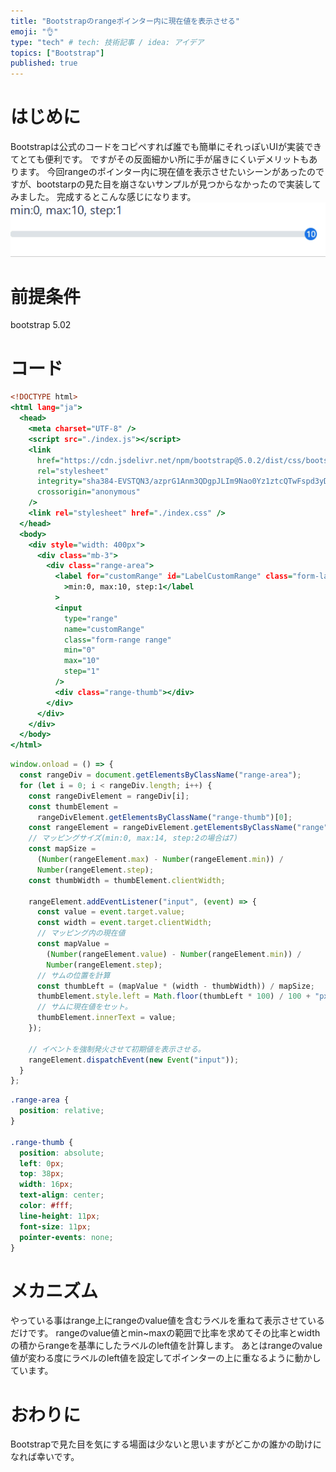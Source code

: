 ```yaml
---
title: "Bootstrapのrangeポインター内に現在値を表示させる"
emoji: "👌"
type: "tech" # tech: 技術記事 / idea: アイデア
topics: ["Bootstrap"]
published: true
---
```


# はじめに
Bootstrapは公式のコードをコピペすれば誰でも簡単にそれっぽいUIが実装できてとても便利です。
ですがその反面細かい所に手が届きにくいデメリットもあります。
今回rangeのポインター内に現在値を表示させたいシーンがあったのですが、bootstarpの見た目を崩さないサンプルが見つからなかったので実装してみました。
完成するとこんな感じになります。
![](/images/8127a6b2df78ce/1.gif)

# 前提条件
bootstrap 5.02

# コード
```html:index.html
<!DOCTYPE html>
<html lang="ja">
  <head>
    <meta charset="UTF-8" />
    <script src="./index.js"></script>
    <link
      href="https://cdn.jsdelivr.net/npm/bootstrap@5.0.2/dist/css/bootstrap.min.css"
      rel="stylesheet"
      integrity="sha384-EVSTQN3/azprG1Anm3QDgpJLIm9Nao0Yz1ztcQTwFspd3yD65VohhpuuCOmLASjC"
      crossorigin="anonymous"
    />
    <link rel="stylesheet" href="./index.css" />
  </head>
  <body>
    <div style="width: 400px">
      <div class="mb-3">
        <div class="range-area">
          <label for="customRange" id="LabelCustomRange" class="form-label"
            >min:0, max:10, step:1</label
          >
          <input
            type="range"
            name="customRange"
            class="form-range range"
            min="0"
            max="10"
            step="1"
          />
          <div class="range-thumb"></div>
        </div>
      </div>
    </div>
  </body>
</html>
```

```js:index.js
window.onload = () => {
  const rangeDiv = document.getElementsByClassName("range-area");
  for (let i = 0; i < rangeDiv.length; i++) {
    const rangeDivElement = rangeDiv[i];
    const thumbElement =
      rangeDivElement.getElementsByClassName("range-thumb")[0];
    const rangeElement = rangeDivElement.getElementsByClassName("range")[0];
    // マッピングサイズ(min:0, max:14, step:2の場合は7)
    const mapSize =
      (Number(rangeElement.max) - Number(rangeElement.min)) /
      Number(rangeElement.step);
    const thumbWidth = thumbElement.clientWidth;

    rangeElement.addEventListener("input", (event) => {
      const value = event.target.value;
      const width = event.target.clientWidth;
      // マッピング内の現在値
      const mapValue =
        (Number(rangeElement.value) - Number(rangeElement.min)) /
        Number(rangeElement.step);
      // サムの位置を計算
      const thumbLeft = (mapValue * (width - thumbWidth)) / mapSize;
      thumbElement.style.left = Math.floor(thumbLeft * 100) / 100 + "px";
      // サムに現在値をセット。
      thumbElement.innerText = value;
    });

    // イベントを強制発火させて初期値を表示させる。
    rangeElement.dispatchEvent(new Event("input"));
  }
};
```

```css::index.css
.range-area {
  position: relative;
}

.range-thumb {
  position: absolute;
  left: 0px;
  top: 38px;
  width: 16px;
  text-align: center;
  color: #fff;
  line-height: 11px;
  font-size: 11px;
  pointer-events: none;
}
```

# メカニズム
やっている事はrange上にrangeのvalue値を含むラベルを重ねて表示させているだけです。
rangeのvalue値とmin~maxの範囲で比率を求めてその比率とwidthの積からrangeを基準にしたラベルのleft値を計算します。
あとはrangeのvalue値が変わる度にラベルのleft値を設定してポインターの上に重なるように動かしています。

# おわりに
Bootstrapで見た目を気にする場面は少ないと思いますがどこかの誰かの助けになれば幸いです。
